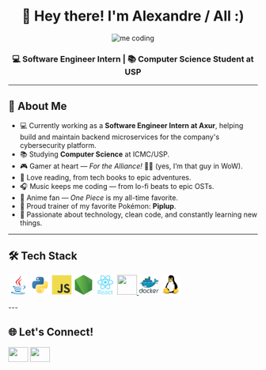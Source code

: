 <h1 align="center">👋 Hey there! I'm Alexandre / All :) </h1>

<p align="center">
    <img src="https://github.com/user-attachments/assets/b0899412-cdf6-48ac-a373-7f389fb0c9e5" alt="me coding" width="600"/>
</p>

<h3 align="center"> 💻 Software Engineer Intern | 📚 Computer Science Student at USP </h3>

---

## 🐧 About Me

- 💻 Currently working as a **Software Engineer Intern at Axur**, helping build and maintain backend microservices for the company's cybersecurity platform.  
- 📚 Studying **Computer Science** at ICMC/USP.   
- 🎮 Gamer at heart — *For the Alliance!* 💙🦁 (yes, I’m that guy in WoW).  
- 📖 Love reading, from tech books to epic adventures.  
- 🎧 Music keeps me coding — from lo-fi beats to epic OSTs.  
- 🍥 Anime fan — *One Piece* is my all-time favorite.  
- 🐧 Proud trainer of my favorite Pokémon: **Piplup**.  
- 🚀 Passionate about technology, clean code, and constantly learning new things.  

---

## 🛠 Tech Stack

<p align="left"> 
<a href="https://www.java.com"><img src="https://raw.githubusercontent.com/devicons/devicon/master/icons/java/java-original.svg" width="40" height="40"/></a>
<a href="https://www.python.org"><img src="https://raw.githubusercontent.com/devicons/devicon/master/icons/python/python-original.svg" width="40" height="40"/></a>
<a href="https://developer.mozilla.org/en-US/docs/Web/JavaScript"><img src="https://raw.githubusercontent.com/devicons/devicon/master/icons/javascript/javascript-original.svg" width="40" height="40"/></a>
<a href="https://nodejs.org"><img src="https://raw.githubusercontent.com/devicons/devicon/master/icons/nodejs/nodejs-original.svg" width="40" height="40"/></a>
<a href="https://react.dev"><img src="https://raw.githubusercontent.com/devicons/devicon/master/icons/react/react-original-wordmark.svg" width="40" height="40"/></a>
<a href="https://aws.amazon.com" target="_blank">
  <img src="https://cdn.jsdelivr.net/gh/devicons/devicon/icons/amazonwebservices/amazonwebservices-original.svg" width="40" height="40"/>
</a>
<a href="https://www.docker.com/"><img src="https://raw.githubusercontent.com/devicons/devicon/master/icons/docker/docker-original-wordmark.svg" width="40" height="40"/></a>
<a href="https://www.linux.org/"><img src="https://raw.githubusercontent.com/devicons/devicon/master/icons/linux/linux-original.svg" width="40" height="40"/></a>
</p>
---

## 🌐 Let's Connect!

<p align="left">
<a href="https://linkedin.com/in/alebgomes" target="blank"><img src="https://raw.githubusercontent.com/rahuldkjain/github-profile-readme-generator/master/src/images/icons/Social/linked-in-alt.svg" height="30" width="40" /></a>
<a href="https://github.com/allthecoder" target="blank"><img src="https://raw.githubusercontent.com/rahuldkjain/github-profile-readme-generator/master/src/images/icons/Social/github.svg" height="30" width="40" /></a>
</p>
